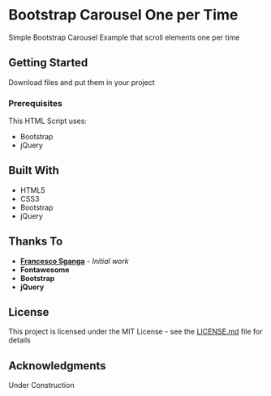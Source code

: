 # Bootstrap Carousel One per Time

Simple Bootstrap Carousel Example that scroll elements one per time

## Getting Started

Download files and put them in your project

### Prerequisites

This HTML Script uses:
* Bootstrap
* jQuery

## Built With

* HTML5
* CSS3
* Bootstrap
* jQuery

## Thanks To

* **[Francesco Sganga](http://www.francescosganga.it)** - *Initial work*
* **Fontawesome**
* **Bootstrap**
* **jQuery**

## License

This project is licensed under the MIT License - see the [LICENSE.md](LICENSE.md) file for details

## Acknowledgments

Under Construction